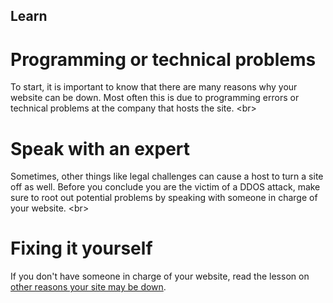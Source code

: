 
## Learn

# Programming or technical problems
To start, it is important to know that there are many reasons why your website can be down. Most often this is due to programming errors or technical problems at the company that hosts the site.
&lt;br&gt;
# Speak with an expert
Sometimes, other things like legal challenges can cause a host to turn a site off as well. Before you conclude you are the victim of a DDOS attack, make sure to root out potential problems by speaking with someone in charge of your website.
&lt;br&gt;
# Fixing it yourself
If you don&#39;t have someone in charge of your website, read the lesson on [other reasons your site may be down](en/topics/understand-1-how-it-works/5-down-site/1-1-intro.md).
